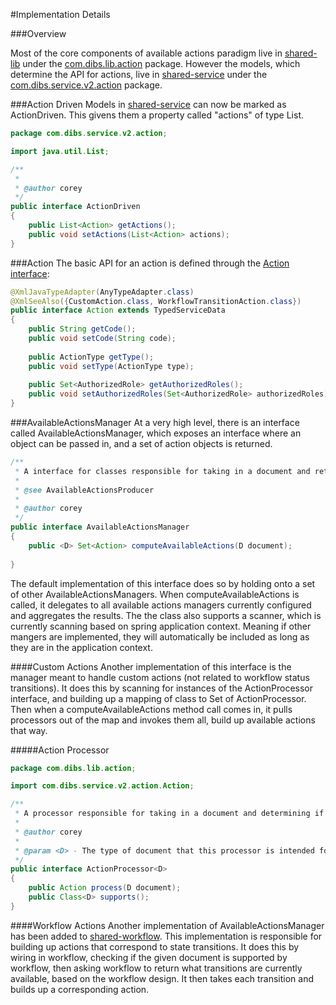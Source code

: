 [shared-lib]:https://github.com/1stdibs/shared-lib
[shared-workflow]:https://github.com/1stdibs/shared-workflow
[shared-service]:https://github.com/1stdibs/shared-service
[available actions]:https://github.com/1stdibs/shared-lib/tree/master/src/main/java/com/dibs/lib/action
[shared-service actions]:https://github.com/1stdibs/shared-service/tree/master/src/main/java/com/dibs/service/v2/action
[action]:https://github.com/1stdibs/shared-service/blob/master/src/main/java/com/dibs/service/v2/action/Action.java

#Implementation Details

###Overview

Most of the core components of available actions paradigm live in [shared-lib] under the [com.dibs.lib.action][available actions] package. However the models, which determine the API for actions, live in [shared-service] under the [com.dibs.service.v2.action][shared-service actions] package.

###Action Driven
Models in [shared-service] can now be marked as ActionDriven. This givens them a property called "actions" of type List<Action>.

```java
package com.dibs.service.v2.action;

import java.util.List;

/**
 * 
 * @author corey
 */
public interface ActionDriven
{
	public List<Action> getActions();
	public void setActions(List<Action> actions);
}
```

###Action
The basic API for an action is defined through the [Action interface][action]:

```java
@XmlJavaTypeAdapter(AnyTypeAdapter.class)
@XmlSeeAlso({CustomAction.class, WorkflowTransitionAction.class})
public interface Action extends TypedServiceData
{
	public String getCode();
	public void setCode(String code);
	
	public ActionType getType();
	public void setType(ActionType type);
	
	public Set<AuthorizedRole> getAuthorizedRoles();
	public void setAuthorizedRoles(Set<AuthorizedRole> authorizedRoles);
}
```

###AvailableActionsManager
At a very high level, there is an interface called AvailableActionsManager, which exposes an interface where an object can be passed in, and a set of action objects is returned. 

```java
/**
 * A interface for classes responsible for taking in a document and returning a set of actions
 * 
 * @see AvailableActionsProducer
 * 
 * @author corey
 */
public interface AvailableActionsManager
{
	public <D> Set<Action> computeAvailableActions(D document);
	
}
```
The default implementation of this interface does so by holding onto a set of other AvailableActionsManagers. When computeAvailableActions is called, it delegates to all available actions managers currently configured and aggregates the results. The the class also supports a scanner, which is currently scanning based on spring application context. Meaning if other mangers are implemented, they will automatically be included as long as they are in the application context.

####Custom Actions
Another implementation of this interface is the manager meant to handle custom actions (not related to workflow status transitions). It does this by scanning for instances of the ActionProcessor interface, and building up a mapping of class to Set of ActionProcessor. Then when a computeAvailableActions method call comes in, it pulls processors out of the map and invokes them all, build up available actions that way.

#####Action Processor

```java
package com.dibs.lib.action;

import com.dibs.service.v2.action.Action;

/**
 * A processor responsible for taking in a document and determining if a particular action is currently available.
 * 
 * @author corey
 *
 * @param <D> - The type of document that this processor is intended for.
 */
public interface ActionProcessor<D>
{
	public Action process(D document);
	public Class<D> supports();
}
```

####Workflow Actions
Another implementation of AvailableActionsManager has been added to [shared-workflow]. This implementation is responsible for 
building up actions that correspond to state transitions. It does this by wiring in workflow, checking if the given document is supported by workflow, then asking workflow to return what transitions are currently available, based on the workflow design. It then takes each transition and builds up a corresponding action.


